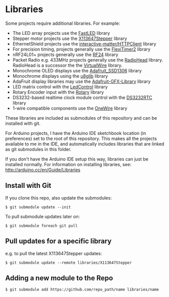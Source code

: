 # Libraries

Some projects require additional libraries. For example:

* The LED array projects use the [FastLED](http://fastled.io/) library
* Stepper motor projects use the [X113647Stepper](https://github.com/tardate/X113647Stepper) library
* EthernetShield projects use the [interactive-matter/HTTPClient](https://github.com/interactive-matter/HTTPClient) library
* For precision timing, projects generally use the [FlexiTimer2](https://github.com/wimleers/flexitimer2) library
* nRF24L01+ projects generally use the [RF24](https://github.com/maniacbug/RF24) library
* Packet Radio e.g. 433MHz projects generally use the [RadioHead](https://github.com/tardate/RadioHead) library. RadioHead is a successor the the [VirtualWire](http://www.airspayce.com/mikem/arduino/VirtualWire/) library.
* Monochrome OLED displays use the [Adafruit_SSD1306](https://github.com/adafruit/Adafruit_SSD1306) library
* Monochrome displays using the [u8glib](https://github.com/olikraus/U8glib_Arduino) library
* AdaFruit display libraries may use the [Adafruit-GFX-Library](https://github.com/adafruit/Adafruit-GFX-Library) library
* LED matrix control with the [LedControl](https://github.com/wayoda/LedControl) library
* Rotary Encoder input with the [Rotary](https://github.com/brianlow/Rotary) library
* DS3232-based realtime clock module control with the [DS3232RTC](https://github.com/JChristensen/DS3232RTC) library
* 1-wire compatible components use the [OneWire](https://github.com/PaulStoffregen/OneWire) library

These libraries are included as submodules of this repository and can be installed with git.

For Arduino projects, I have the Arduino IDE sketchbook location (in preferences) set to the root of this repository.
This makes all the projects available to me in the IDE, and automatically includes libraries
that are linked as git submodules in this folder.

If you don't have the Arduino IDE setup this way, libraries can just be installed normally.
For information on installing libraries, see: http://arduino.cc/en/Guide/Libraries

## Install with Git

If you clone this repo, also update the submodules:

    $ git submodule update --init

To pull submodule updates later on:

    $ git submodule foreach git pull


## Pull updates for a specific library

e.g. to pull the latest X113647Stepper updates:

    $ git submodule update --remote libraries/X113647Stepper

## Adding a new module to the Repo

    $ git submodule add https://github.com/repo_path/name libraries/name
